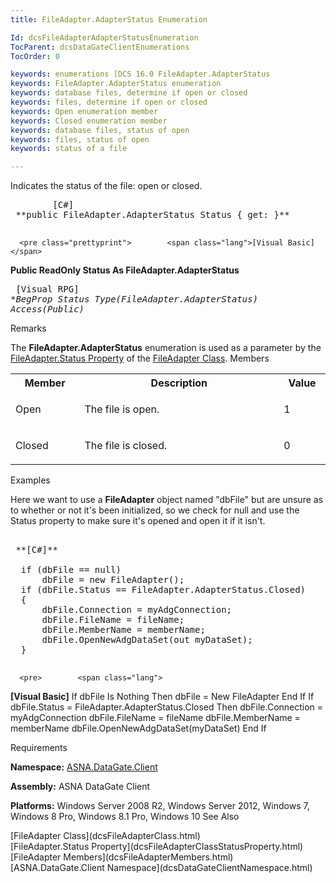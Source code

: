 ```yaml
---
title: FileAdapter.AdapterStatus Enumeration

Id: dcsFileAdapterAdapterStatusEnumeration
TocParent: dcsDataGateClientEnumerations
TocOrder: 0

keywords: enumerations [DCS 16.0 FileAdapter.AdapterStatus
keywords: FileAdapter.AdapterStatus enumeration
keywords: database files, determine if open or closed
keywords: files, determine if open or closed
keywords: Open enumeration member
keywords: Closed enumeration member
keywords: database files, status of open 
keywords: files, status of open
keywords: status of a file

---
```


Indicates the status of the file: open or closed. 
<pre class="prettyprint">        <span class="lang">[C#]</span>
 **public FileAdapter.AdapterStatus Status { get: }** 
      </pre>
      <pre class="prettyprint">        <span class="lang">[Visual Basic] </span>
 **Public ReadOnly Status As FileAdapter.AdapterStatus** 
      </pre>
      <pre class="prettyprint">
        <span class="lang">[Visual RPG]</span>
 **BegProp Status Type(FileAdapter.AdapterStatus) Access(*Public)** 
      </pre>

Remarks

The **FileAdapter.AdapterStatus** enumeration is used as a parameter by the [ FileAdapter.Status Property](dcsFileAdapterClassStatusProperty.html) of the [FileAdapter Class](dcsFileAdapterClass.html).
Members

<table class="dtTABLE" id="Table3" cellspacing="0">
          <colgroup span="1">
            <col span="1" width="10%" style="FONT-WEIGHT: bold" />
            <col span="1" width="40%" />
            <col span="1" width="5%" />
          </colgroup>
          <tr>
            <th colspan="1" rowspan="1">
									Member</th>
            <th colspan="1" rowspan="1">
									Description</th>
            <th colspan="1" rowspan="1">
									Value</th>
          </tr>
          <tr>
            <td colspan="1" rowspan="1">

Open
</td>
            <td colspan="1" rowspan="1">

The file is open.
</td>
            <td colspan="1" rowspan="1">

1
</td>
          </tr>
          <tr>
            <td colspan="1" rowspan="1">

Closed
</td>
            <td colspan="1" rowspan="1">

The file is closed.
</td>
            <td colspan="1" rowspan="1">

0
</td>
          </tr>
</table>

Examples

Here we want to use a **FileAdapter** object named "dbFile" but are unsure as to whether or not it's been initialized, so we check for null and use the Status property to make sure it's opened and open it if it isn't.
<pre>        <span class="lang">
 **[C#]** 
        </span>
  if (dbFile == null)
      dbFile = new FileAdapter();
  if (dbFile.Status == FileAdapter.AdapterStatus.Closed)
  {
      dbFile.Connection = myAdgConnection;
      dbFile.FileName = fileName;
      dbFile.MemberName = memberName;
      dbFile.OpenNewAdgDataSet(out myDataSet);
  }
  </pre>
      <pre>        <span class="lang">
 **[Visual Basic]** 
        </span>
  If dbFile Is Nothing Then
      dbFile = New FileAdapter
  End If
  If dbFile.Status = FileAdapter.AdapterStatus.Closed Then
      dbFile.Connection = myAdgConnection
      dbFile.FileName = fileName
      dbFile.MemberName = memberName
      dbFile.OpenNewAdgDataSet(myDataSet)
  End If
</pre>

Requirements

**Namespace:** [ASNA.DataGate.Client](dcsDataGateClientNamespace.html) 

**Assembly:** ASNA DataGate Client

**Platforms:** Windows Server 2008 R2, Windows Server 2012, Windows 7, Windows 8 Pro, Windows 8.1 Pro, Windows 10
See Also

<dl />
      [FileAdapter Class](dcsFileAdapterClass.html)
      <br />
      [FileAdapter.Status Property](dcsFileAdapterClassStatusProperty.html) <br />[FileAdapter Members](dcsFileAdapterMembers.html) <br />[ASNA.DataGate.Client Namespace](dcsDataGateClientNamespace.html)  

